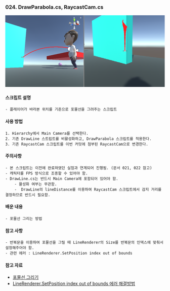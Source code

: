 ### 024. DrawParabola.cs, RaycastCam.cs

 ![Parabola](./parabola.PNG)

#### 스크립트 설명 
	- 플레이어가 바라본 위치를 기준으로 포물선을 그려주는 스크립트


#### 사용 방법 
	1. Hierarchy에서 Main Camera를 선택한다.
	2. 기존 DrawLine 스트립트를 비활성화하고, DrawParabola 스크립트를 적용한다.
	3. 기존 RaycastCam 스크립트를 이번 커밋에 첨부된 RaycastCam으로 변경한다.


#### 주의사항 
	- 본 스크립트는 이전에 완료하였던 실험과 연계되어 진행됨. (문서 021, 022 참고)
	- 캐릭터를 FPS 방식으로 조종할 수 있어야 함. 
	- DrawLine.cs는 반드시 Main Camera에 포함되어 있어야 함.
		- 활성화 여부는 무관함.
		-  DrawLine의 lineDistance를 이용하여 RaycastCam 스크립트에서 감지 거리를 결정하므로 반드시 필요함.


#### 배운 내용 
	- 포물선 그리는 방법


#### 참고 사항 
	- 반복문을 이용하여 포물선을 그릴 때 LineRenderer의 Size를 반복문의 인덱스에 맞춰서 설정해주어야 함.
	- 관련 에러 : LineRenderer.SetPosition index out of bounds


#### 참고 자료 
 - [포물선 그리기](https://lovelyseekerclaire.tistory.com/26)
 - [LineRenderer.SetPosition index out of bounds 에러 해결방법](https://answers.unity.com/questions/1341993/linerenderersetposition-index-out-of-bounds-help.html)